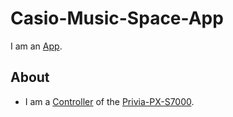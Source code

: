 # Casio-Music-Space-App

I am an [App](9000168.md).

## About

- I am a [Controller](60185.md) of the [Privia-PX-S7000](90000064.md).
